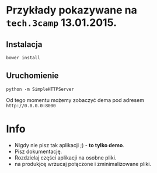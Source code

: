 # Przykłady pokazywane na `tech.3camp` 13.01.2015.

## Instalacja
```
bower install
```

## Uruchomienie
```
python -m SimpleHTTPServer
```
Od tego momentu możemy zobaczyć dema pod adresem `http://0.0.0.0:8000`

# Info
* Nigdy nie pisz tak aplikacji ;) - **to tylko demo**.
* Pisz dokumentację.
* Rozdzielaj części aplikacji na osobne pliki.
* na produkjcę wrzucaj połączone i zminimalizowane pliki.


